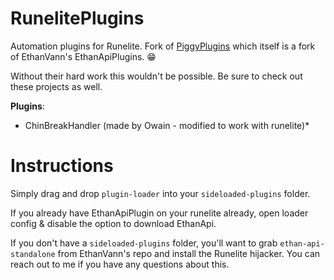 # RunelitePlugins

Automation plugins for Runelite. Fork of [PiggyPlugins](https://github.com/0Hutch/PiggyPlugins) which itself is a fork of EthanVann's EthanApiPlugins. 😁

Without their hard work this wouldn't be possible. Be sure to check out these projects as well.

**Plugins**:
- ChinBreakHandler (made by Owain - modified to work with runelite)*

# Instructions
Simply drag and drop `plugin-loader` into your `sideloaded-plugins` folder.

If you already have EthanApiPlugin on your runelite already, open loader config & disable the option to download EthanApi.

If you don't have a `sideloaded-plugins` folder, you'll want to grab `ethan-api-standalone` from EthanVann's repo and install the Runelite hijacker. You can reach out to me if you have any questions about this.
